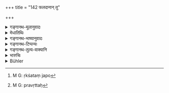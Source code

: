 +++
title = "142 फलदानान् तु"

+++

<details><summary>गङ्गानथ-मूलानुवादः</summary>

When one cuts fruit-bearing trees, shrubs, creepers, branches of trees or flowering plants, he should recite one hundred Ṛk verses.—(142)
</details>

<details><summary>मेधातिथिः</summary>

**फलदा** आम्रकण्टक्यादयः । **ऋक्शत**जपो[^२१३] द्विजानाम् । शूद्रस्य तर्हि किम् । 


[^२१३]:
     M G: ṛkśataṃ japo

- <u>केचिद्</u> आहुः- "इन्धनार्थम् अशुष्काणाम्" (म्ध् ११.६४) इति उपपातकप्रायश्चित्तम् । 

- <u>तच् च न</u>, अतिमहत्त्वात् । 

- <u>यदि न</u> तद् भवति किम् अर्थं तर्ह्य् उपपातकेषूपदेशः । 

- <u>भूयोभूयः</u> प्रवृत्तौ[^२१४] स्याद् इति । 


[^२१४]:
     M G: pravṛttaḥ
</details>

<details><summary>गङ्गानथ-भाष्यानुवादः</summary>

‘*Fruit-bearing trees*’—such as the Mango, the Kaṇṭakī and the like.

The *reciting of one hundred* *Ṛk* *verses* is meant for twice-born men.

“What then is to be the expiation for a Śūdra?”

Some people hold that for them the expiation shall be the same as for the ‘*minor offence*’ of ‘cutting green trees for fuel.’ This, however, cannot be right, as that would be too heavy.

“If that is too heavy, why should it have been prescribed in connection with *minor offences*?”

The expiation laid down there was for repeated acts.

For these reasons, for the Śūdra cutting fruit-bearing trees, etc., the expiation shall be fasting for two or three days.

‘*Shrubs*,’ *etc*.—have been already explained.

‘*Latā*’—stands here for branches of trees.—(142)
</details>

<details><summary>गङ्गानथ-टिप्पन्यः</summary>

‘*Ṛkṣatam* (*Ṛcśatam*?).’—‘One hundred verses, the *Gāyatrī* and the
like’ (Kullūka);—‘the *Gāyatrī* itself repeated a hundred times’
(Nārāyaṇa).

This verse is quoted in *Mitākṣarā* (3.276);—in *Parā* *sha* *ramādhava*
(Prāyaścitta, p. 434), which notes that this refers to the cutting of
trees etc., other than that for sacrificial purposes;—in *Aparārka* (p.
1134), which notes that ‘*puṣpitānām*’ goes with ‘*vīrudhām*’;—in
*Madanapārijāta* (p. 920), which notes that there is nothing wrong in
cutting the trees etc., for the purposes of the five great sacrifices
and other religious purpose;—and in *Prāyaścittaviveka* (p. 243), which
says that this refers to the cutting of trees with very few fruits.
</details>

<details><summary>गङ्गानथ-तुल्य-वाक्यानि</summary>

*Viṣṇu* (50.48).—‘For cutting trees yielding fruit, shrubs, creeping or
climbing plants, or plants yielding blossoms, he should recite the Vedic
*mantra* a hundred times.’

*Yājñavalkya* (3.276).—‘For cutting trees, shrubs and creepers, one
should recite a hundred *Ṛk* verses.’
</details>

<details><summary>भारुचिः</summary>

एतच् चायज्ञीये छेदन एषां प्रायश्चित्तम् । तथा च वक्ष्यति "वृथालम्भे ऽनुगच्छेद् गाम्" इत्य् एवमादिः ॥ ११.१४१ ॥
</details>

<details><summary>Bühler</summary>

143	For cutting fruit-trees, shrubs, creepers, lianas, or flowering plants, one hundred Rikas must be muttered.
</details>
